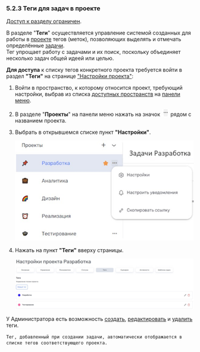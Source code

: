 ### 5.2.3 Теги для задач в проекте

[Доступ к разделу ограничен](9_roles_&_access/9.2_access.md).  

В разделе "**Теги**" осуществляется управление системой созданных для работы в [проекте](5_project/5_project.md) тегов (меток), позволяющих выделять и отмечать определённые [задачи](6_task/6_task.md).  
Тег упрощает работу с задачами и их поиск, поскольку объединяет несколько задач общей идеей или целью.  

**Для доступа** к списку тегов конкретного проекта требуется войти в раздел **"Теги"** на странице ["Настройки проекта"](5_project/5.2_settings/5.2_settings.md):  

1. Войти в пространство, к которому относится проект, требующий настройки, выбрав из списка [доступных пространств](4_workspace/4.1_me_workspaces.md) на [панели меню](3_menu/3_menu.md).  
2. В разделе "**Проекты**" на панели меню нажать на значок ![три точки](/imgs/значок_3точки.jpg) рядом с названием проекта.  
3. Выбрать в открывшемся списке пункт **"Настройки"**.

   ![project-3](/imgs/project-3.jpg)

4. Нажать на пункт **"Теги"** вверху страницы.

   ![5.2.3-1](/imgs/5.2.3-1.jpg)

У Администратора есть возможность [создать](5.2.3.1_create.md), [редактировать](5.2.3.2_edit.md) и [удалить](5.2.3.3_delete.md) теги.

    Тег, добавленный при создании задачи, автоматически отображается в списке тегов соответствующего проекта.
